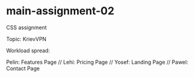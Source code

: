 # main-assignment-02

CSS assignment

Topic: KrievVPN

Workload spread:

Pelin: Features Page //
Lehi: Pricing Page // 
Yosef: Landing Page // 
Pawel: Contact Page

